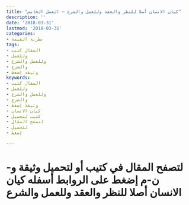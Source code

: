 ```yaml
---
title: "كيان الانسان أصلا للنظر والعقد وللعمل والشرع – الفصل الخامس"
description: ''
date: '2018-03-31'
lastmod: '2018-03-31'
categories:
- نظرية القيمة
tags:
- المقال كتيب
- وللعمل
- وللعمل والشرع
- والشرع
- وثيقة إضغط
keywords:
- المقال كتيب
- وللعمل
- وللعمل والشرع
- والشرع
- وثيقة إضغط
- كيان الانسان
- كتيب لتحميل
- لتصفح المقال
- لتحميل
- إضغط

---
```

# **لتصفح المقال في كتيب أو لتحميل وثيقة و-ن-م إضغط على الروابط أسفله** **كيان الانسان أصلا للنظر والعقد وللعمل والشرع**

###
